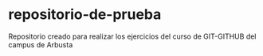 # repositorio-de-prueba
Repositorio creado para realizar los ejercicios del curso de GIT-GITHUB del campus de Arbusta
